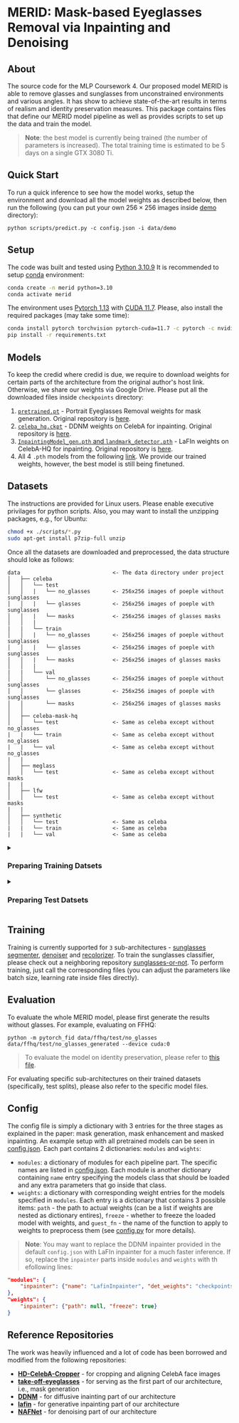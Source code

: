 # MERID: Mask-based Eyeglasses Removal via Inpainting and Denoising

## About

The source code for the MLP Coursework 4. Our proposed model MERID is able to remove glasses and sunglasses from unconstrained environments and various angles. It has show to achieve state-of-the-art results in terms of realism and identity preservation measures. This package contains files that define our MERID model pipeline as well as provides scripts to set up the data and train the model.

> **Note**: the best model is currently being trained (the number of parameters is increased). The total training time is estimated to be 5 days on a single GTX 3080 Ti. 

## Quick Start

To run a quick inference to see how the model works, setup the environment and download all the model weights as described below, then run the following (you can put your own $256 \times 256$ images inside [demo](data/demo) directory):

```shell
python scripts/predict.py -c config.json -i data/demo
```

## Setup

The code was built and tested using [Python 3.10.9](https://www.python.org/downloads/release/python-3109/) It is recommended to setup [conda](https://conda.io/projects/conda/en/latest/user-guide/install/index.html) environment:
```bash
conda create -n merid python=3.10
conda activate merid
```

The environment uses [Pytorch 1.13](https://pytorch.org/blog/PyTorch-1.13-release/) with [CUDA 11.7](https://developer.nvidia.com/cuda-11-7-0-download-archive). Please, also install the required packages (may take some time):
```bash
conda install pytorch torchvision pytorch-cuda=11.7 -c pytorch -c nvidia
pip install -r requirements.txt
```

## Models

To keep the credid where credid is due, we require to download weights for certain parts of the architecture from the original author's host link. Otherwise, we share our weights via Google Drive. Please put all the downloaded files inside `checkpoints` directory:

1. [`pretrained.pt`](https://drive.google.com/file/d/1Ea8Swdajz2J5VOkaXIw_-pVJk9EWYrpx/view) - Portrait Eyeglasses Removal weights for mask generation. Original repository is [here](https://github.com/StoryMY/take-off-eyeglasses).
2. [`celeba_hq.ckpt`](https://drive.google.com/drive/folders/1cSCTaBtnL7OIKXT4SVME88Vtk4uDd_u4) - DDNM weights on CelebA for inpainting. Original repository is [here](https://github.com/wyhuai/DDNM).
3. [`InpaintingModel_gen.pth` and `landmark_detector.pth`](https://drive.google.com/drive/folders/1Xwljrct3k75_ModHCkwcNjJk3Fsvv-ra) - LaFIn weights on CelebA-HQ for inpainting. Original repository is [here](https://github.com/YaN9-Y/lafin).
4. All 4 `.pth` models from the following [link](https://drive.google.com/file/d/1U9OCL6g6H1LAQx41obGsSXoSlCE2K_in/view?usp=sharing). We provide our trained weights, however, the best model is still being finetuned.

## Datasets

The instructions are provided for Linux users. Please enable executive privilages for python scripts. Also, you may want to install the unzipping packages, e.g., for Ubuntu:
```bash
chmod +x ./scripts/*.py
sudo apt-get install p7zip-full unzip
```

Once all the datasets are downloaded and preprocessed, the data structure should loke as follows:
```
data                             <- The data directory under project
│   ├── celeba
│   │   └── test
│   │   |   └── no_glasses       <- 256x256 images of poeple without sunglasses
│   │   |   └── glasses          <- 256x256 images of poeple with sunglasses
│   │   |   └── masks            <- 256x256 images of glasses masks
│   │   |
|   |   └── train
│   │   |   └── no_glasses       <- 256x256 images of poeple without sunglasses
│   │   |   └── glasses          <- 256x256 images of poeple with sunglasses
│   │   |   └── masks            <- 256x256 images of glasses masks
│   │   |
|   |   └── val
│   │       └── no_glasses       <- 256x256 images of poeple without sunglasses
│   │       └── glasses          <- 256x256 images of poeple with sunglasses
│   │       └── masks            <- 256x256 images of glasses masks
│   │
│   ├── celeba-mask-hq
│   │   └── test                 <- Same as celeba except without no_glasses
|   |   └── train                <- Same as celeba except without no_glasses
|   |   └── val                  <- Same as celeba except without no_glasses
|   |
│   ├── meglass
│   │   └── test                 <- Same as celeba except without masks
|   |
│   ├── lfw
│   │   └── test                 <- Same as celeba except without masks
|   |
│   ├── synthetic
│   │   └── test                 <- Same as celeba
|   |   └── train                <- Same as celeba
|   |   └── val                  <- Same as celeba

```

<details><summary><h3>Preparing Training Datsets</h3></summary>

#### CelebA Mask HQ (optional)

1. Download the files from Google Drive:
    * Download `CelebAMask-HQ.zip` folder from [here](https://drive.google.com/file/d/1badu11NqxGf6qM3PTTooQDJvQbejgbTv/view) and put it under `data/celeba-mask-hq/CelebAMask-HQ.zip`
    * Download `annotations.zip` file from [here](https://drive.google.com/file/d/1xd-d1WRnbt3yJnwh5ORGZI3g-YS-fKM9/view) and put it under `data/celeba/annotations.zip` (_Note:_ you will need this file for `celeba`, so just put it there, _not_ in `celeba-mask-hq`)
3. Unzip the data:
    ```bash
    unzip data/celeba-mask-hq/CelebAMask-HQ.zip -d data/celeba-mask-hq
    ```
4. Split to train/val/test
    ```bash
    python scripts/preprocess_celeba_mask_hq.py
    ```
5. Clean up
    ```bash
    rm -rf data/celeba-mask-hq/CelebAMask-HQ data/celeba-mask-hq/CelebAMask-HQ.zip
    ```

#### Synthetic

1. Download the files from Google Drive:
    * Download `ALIGN_RESULT_V2.zip` from [here](https://drive.google.com/file/d/1X1qkozQbVyz5lUA8xd-lYfy1jauOji46/view) and place it under `data/synthetic/ALIGN_RESULT_V2.zip`
    * Download `synthetic_augment.zip` from [here](https://drive.google.com/file/d/1wqpiSaoiuWEm8fi2xKne40jtdpQlItGR/view?usp=sharing) and place it under `data/synthetic/synthetic_augment.zip`
2. Unzip the data
    ```bash
    unzip data/synthetic/ALIGN_RESULT_v2.zip -d data/synthetic
    unzip data/synthetic/synthetic_augment.zip -d data/synthetic
    ```
3. Generate shadow labels and split to glasses and their labels:
    ```bash
    python scripts/preprocess_synthetic.py
    ```
4. Cleanup the workspace:
    ```bash
    rm -rf data/synthetic/ALIGN_RESULT_v2 data/synthetic/ALIGN_RESULT_v2.zip data/synthetic/synthetic_augment.zip
    ```

#### CelebA

1. Download the files from Google Drive:
    * Download `img_celeba.7z` folder from [here](https://drive.google.com/drive/folders/0B7EVK8r0v71peklHb0pGdDl6R28?resourcekey=0-f5cwz-nTIQC3KsBn3wFn7A) and put it under `data/celeba/img_celeba.7z`
    * Download `annotations.zip` file from [here](https://drive.google.com/file/d/1xd-d1WRnbt3yJnwh5ORGZI3g-YS-fKM9/view) and put it under `data/celeba/annotations.zip` (_Note:_ keep `standard_landmark_68pts.txt` for **LFW** and **MeGlass** datasets)
3. Unzip the data:
    ```bash
    7z x data/celeba/img_celeba.7z/img_celeba.7z.001 -o./data/celeba
    unzip data/celeba/annotations.zip -d data/celeba/
    ```
4. Crop, align and split to glasses/no-glasses:
    ```bash
    python scripts/preprocess_celeba.py
    ```
5. Clean up
    ```bash
    rm -rf data/celeba/img_celeba.7z data/celeba/img_celeba
    rm data/celeba/annotations.zip data/celeba/*.txt
    ```

</details>


<details><summary><h3>Preparing Test Datsets</h3></summary>

### FFHQ

1. Download the resized data from Kaggle, face model from GitHub and its weights form Google Drive:
    * Download `archive.zip` from [here](https://www.kaggle.com/datasets/xhlulu/flickrfaceshq-dataset-nvidia-resized-256px) and put it under `data/ffhq/archive.zip`
    * Download `face-parsing.PyTorch-master.zip` from [here](https://github.com/zllrunning/face-parsing.PyTorch) and place it under `data/ffqh/face-parsing.PyTorch-master.zip`
    * Download `79999_iter.pth` from [here](https://drive.google.com/file/d/154JgKpzCPW82qINcVieuPH3fZ2e0P812/view) and put it under `data/ffhq/79999_iter.pth`
2. Unzip the data:
    ```bash
    unzip data/ffhq/archive.zip -d data/ffhq
    unzip data/ffhq/face-parsing.PyTorch-master.zip -d data/ffhq
    ```
3. Crop, align and split to glasses/no-glasses:
    ```bash
    python scripts/preprocess_ffhq.py
    ```
4. Clean up
    ```bash
    rm -rf data/ffhq/resized data/ffhq/face-parsing.PyTorch-master
    rm data/ffhq/archive.zip data/ffhq/face-parsing.PyTorch-master.zip data/ffhq/79999_iter.pth
    ```

### LFW

1. Download the files from the official host:
    * Download `lfw.tgz` from [here](http://vis-www.cs.umass.edu/lfw/lfw.tgz) and put it under `data/lfw/lfw.tgz`
    * Download `lfw_attributes.txt` from [here](https://www.cs.columbia.edu/CAVE/databases/pubfig/download/lfw_attributes.txt) and place it under `data/lfw/lfw_attributes.txt`
    * Download the 68 landmarks predictor from [here](http://dlib.net/files/shape_predictor_68_face_landmarks.dat.bz2) and place it under `data/lfw/shape_predictor_68_face_landmarks.dat.bz2` (keep it for **MeGlass**)
    * Download `standard_landmark_68pts.txt` from [here](https://drive.google.com/file/d/1xd-d1WRnbt3yJnwh5ORGZI3g-YS-fKM9/view) and place under `data/celeba/standard_landmark_68pts.txt` (yes, under `celeba`, not `lfw` - you may already have it)
2. Unzip the data:
    ```bash
    tar zxvf ./data/lfw/lfw.tgz -C data/lfw
    bunzip2 data/lfw/shape_predictor_68_face_landmarks.dat.bz2
    ```
3. Split the dataset:
    ```bash
    python scripts/preprocess_lfw.py
    ```
4. Clean up the directory
    ```bash
    rm -rf ./data/lfw/lfw
    rm data/lfw/lfw.tgz data/lfw/lfw_attributes.txt data/lfw/shape_predictor_68_face_landmarks.dat
    ```

#### MeGlass

1. Download the files from Baidu Yun and Github:
    * Download `MeGlass_ori.zip` from [here](https://pan.baidu.com/s/17EBZz3LkQzyn44VL45udTg) and place it under `data/meglass/MeGlass_ori.zip`
    * Download all `.txt` files from [here](https://github.com/cleardusk/MeGlass/tree/master/test) and place them under `data/meglass/*.txt`
    * Download the 68 landmarks predictor from [here](http://dlib.net/files/shape_predictor_68_face_landmarks.dat.bz2) and place it under `data/lfw/shape_predictor_68_face_landmarks.dat.bz2` (yes, under `lfw`, not `meglass` - you may already have it)
    * Download `standard_landmark_68pts.txt` from [here](https://drive.google.com/file/d/1xd-d1WRnbt3yJnwh5ORGZI3g-YS-fKM9/view) and place under `data/celeba/standard_landmark_68pts.txt` (yes, under `celeba`, not `meglass` - you may already have it)
2. Unzip the data
    ```bash
    unzip data/meglass/MeGlass_ori.zip -d data/meglass
    bunzip2 data/lfw/shape_predictor_68_face_landmarks.dat.bz2
    ```
3. Crop, align and split to glasses/no-glasses:
    ```bash
    python scripts/preprocess_meglass.py
    ```
4. Clean up the directory:
    ```bash
    rm -rf data/meglass/MeGlass_ori data/meglass/*.txt
    rm data/meglass/MeGlass_ori.zip data/meglass/shape_predictor_68_face_landmarks.dat
    ```

</details>


## Training

Training is currently supported for `3` sub-architectures - [sunglasses segmenter](src/models/merid/sunglasses_segmenter.py), [denoiser](src/models/nafnet/nafnet_denoiser.py) and [recolorizer](src/models/merid/recolorizer.py). To train the sunglasses classifier, please check out a neighboring repository [sunglasses-or-not](https://github.com/mantasu/sunglasses-or-not). To perform training, just call the corresponding files (you can adjust the parameters like batch size, learning rate inside files directly).

## Evaluation

To evaluate the whole MERID model, please first generate the results without glasses. For example, evaluating on FFHQ:
```
python -m pytorch_fid data/ffhq/test/no_glasses data/ffhq/test/no_glasses_generated --device cuda:0
```

> To evaluate the model on identity preservation, please refer to [this file](scripts/FaceReconRank1Acc.py).

For evaluating specific sub-architectures on their trained datasets (specifically, test splits), please also refer to the specific model files.

## Config

The config file is simply a dictionary with 3 entries for the three stages as explained in the paper: mask generation, mask enhancement and masked inpainting. An example setup with all pretrained models can be seen in [config.json](config.json). Each part contains 2 dictionaries: `modules` and `wights`:

* `modules`: a dictionary of modules for each pipeline part. The specific names are listed in [config.json](config.json). Each module is another dictionary containing `name` entry specifying the models class that should be loaded and any extra parameters that go inside that class.
* `weights`: a dictionary with corresponding weight entries for the models specified in `modules`. Each entry is a dictionary that contains 3 possible items: `path` - the path to actual weights (can be a list if weights are nested as dictionary entires), `freeze` - whether to freeze the loaded model with weights, and `guest_fn` - the name of the function to apply to weights to preprocess them (see [config.py](src/utils/config.py) for more details).

> **Note**: You may want to replace the DDNM inpainter provided in the default `config.json` with LaFIn inpainter for a much faster inference. If so, replace the `inpainter` parts inside `modules` and `weights` with th efollowing lines:

```json
"modules": {
    "inpainter": {"name": "LafinInpainter", "det_weights": "checkpoints/landmark_detector.pth", "gen_weights": "checkpoints/InpaintingModel_gen.pth"}
},
"weights": {
    "inpainter": {"path": null, "freeze": true}
}
```

## Reference Repositories

The work was heavily influenced and a lot of code has been borrowed and modified from the following repositories:
* **[HD-CelebA-Cropper](https://github.com/LynnHo/HD-CelebA-Cropper)** - for cropping and aligning CelebA face images
* **[take-off-eyeglasses](https://github.com/StoryMY/take-off-eyeglasses)** - for serving as the first part of our architecture, i.e., mask generation
* **[DDNM](https://github.com/wyhuai/DDNM)** - for diffusive inainting part of our architecture
* **[lafin](https://github.com/YaN9-Y/lafin)** - for generative inpainting part of our architecture
* **[NAFNet](https://github.com/megvii-research/NAFNet)** - for denoising part of our architecture
